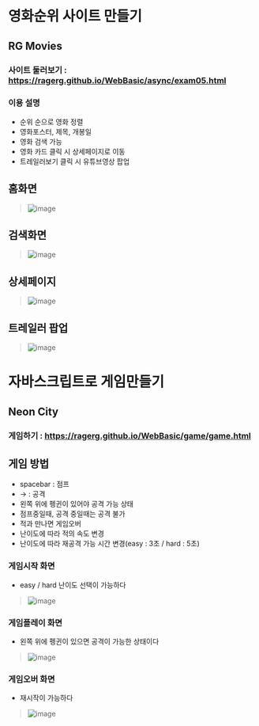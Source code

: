 # 영화순위 사이트 만들기
## RG Movies

### 사이트 둘러보기 : https://ragerg.github.io/WebBasic/async/exam05.html

### 이용 설명
- 순위 순으로 영화 정렬
- 영화포스터, 제목, 개봉일
- 영화 검색 가능
- 영화 카드 클릭 시 상세페이지로 이동
- 트레일러보기 클릭 시 유튜브영상 팝업

## 홈화면
>![image](https://github.com/Ragerg/WebBasic/assets/126847907/47f01c0a-7329-4e65-9f0b-9f7af51dceef)

## 검색화면
>![image](https://github.com/Ragerg/WebBasic/assets/126847907/2830d8e9-0fb1-4769-8a1c-eb2e5842e335)

## 상세페이지
>![image](https://github.com/Ragerg/WebBasic/assets/126847907/86015197-752c-4e3b-b828-91cbbfe41f63)

## 트레일러 팝업
>![image](https://github.com/Ragerg/WebBasic/assets/126847907/fbfd96a1-9dfe-43a2-8a96-02ad3b5ca02b)




# 자바스크립트로 게임만들기
## Neon City

### 게임하기 : https://ragerg.github.io/WebBasic/game/game.html

## 게임 방법
- spacebar : 점프
- → : 공격
- 왼쪽 위에 펭귄이 있어야 공격 가능 상태
- 점프중일때, 공격 중일때는 공격 불가
- 적과 만나면 게임오버
- 난이도에 따라 적의 속도 변경
- 난이도에 따라 재공격 가능 시간 변경(easy : 3초 / hard : 5초)

### 게임시작 화면
- easy / hard 난이도 선택이 가능하다
>![image](https://github.com/Ragerg/WebBasic/assets/126847907/04afbfa6-057c-4bd0-94b0-140ef82a678f)

### 게임플레이 화면
- 왼쪽 위에 펭귄이 있으면 공격이 가능한 상태이다
>![image](https://github.com/Ragerg/WebBasic/assets/126847907/0fd12949-ce95-49d0-8022-b1acad04c213)

### 게임오버 화면
- 재시작이 가능하다
>![image](https://github.com/Ragerg/WebBasic/assets/126847907/f28d2277-60fc-46b4-a37b-d4db386ffbe9)
